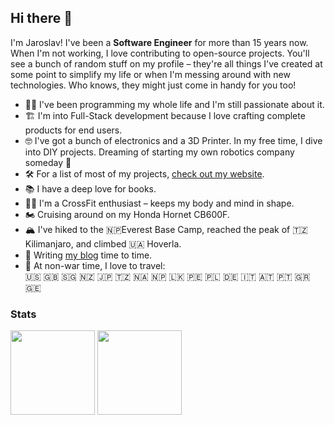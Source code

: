 ## Hi there 👋

I'm Jaroslav! I've been a **Software Engineer** for more than 15 years now. When I'm not working, I love contributing to open-source projects. You'll see a bunch of random stuff on my profile – they're all things I've created at some point to simplify my life or when I'm messing around with new technologies. Who knows, they might just come in handy for you too!

- 👨‍💻 I've been programming my whole life and I'm still passionate about it.
- 🏗️ I'm into Full-Stack development because I love crafting complete products for end users.
- 🤓 I've got a bunch of electronics and a 3D Printer. In my free time, I dive into DIY projects. Dreaming of starting my own robotics company someday 🤖
- 🛠️ For a list of most of my projects, [check out my website](https://husky-dev.me/projects/).
- 📚 I have a deep love for books.
- 🏋️‍♂️ I'm a CrossFit enthusiast – keeps my body and mind in shape.
- 🏍️ Cruising around on my Honda Hornet CB600F.
- 🏔️ I've hiked to the 🇳🇵Everest Base Camp, reached the peak of 🇹🇿 Kilimanjaro, and climbed 🇺🇦 Hoverla.
- 📝 Writing [my blog](https://husky-dev.me/blog/) time to time.
- 🛫 At non-war time, I love to travel:<br/>🇺🇸 🇬🇧 🇸🇬 🇳🇿 🇯🇵 🇹🇿 🇳🇦 🇳🇵 🇱🇰 🇵🇪 🇵🇱 🇩🇪 🇮🇹 🇦🇹 🇵🇹 🇬🇷 🇬🇪

### Stats

<div>
  <img height="135px" src="https://github-readme-stats.vercel.app/api?username=husky-dev&theme=nord&show_icons=true&hide_title=true&hide_border=true&hide_rank=true&include_all_commits=true&count_private=true&line_height=21">
  <img height="135px" src="https://github-readme-stats.vercel.app/api/top-langs/?username=husky-dev&theme=nord&&hide_title=true&hide_border=true&layout=compact&langs_count=8">
</div>

